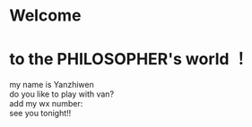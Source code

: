 # Welcome
# to the PHILOSOPHER's world ！
my name is Yanzhiwen  
do you like to play with van?  
add my wx number:  
see you tonight!!
